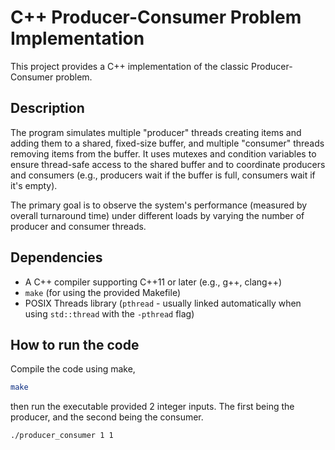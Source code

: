 # C++ Producer-Consumer Problem Implementation

This project provides a C++ implementation of the classic Producer-Consumer problem.

## Description
The program simulates multiple "producer" threads creating items and adding them to a shared, fixed-size buffer, and multiple "consumer" threads removing items from the buffer. It uses mutexes and condition variables to ensure thread-safe access to the shared buffer and to coordinate producers and consumers (e.g., producers wait if the buffer is full, consumers wait if it's empty).

The primary goal is to observe the system's performance (measured by overall turnaround time) under different loads by varying the number of producer and consumer threads.

## Dependencies
* A C++ compiler supporting C++11 or later (e.g., g++, clang++)
* `make` (for using the provided Makefile)
* POSIX Threads library (`pthread` - usually linked automatically when using `std::thread` with the `-pthread` flag)

## How to run the code
Compile the code using make,
```bash
make
```

then run the executable provided 2 integer inputs. The first being the producer, and the second being the consumer.
```bash
./producer_consumer 1 1
```
